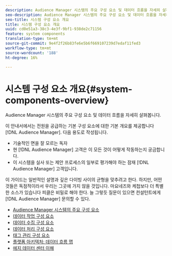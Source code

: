 ```yaml
---
description: Audience Manager 시스템의 주요 구성 요소 및 데이터 흐름을 자세히 살펴봅니다.
seo-description: Audience Manager 시스템의 주요 구성 요소 및 데이터 흐름을 자세히 살펴봅니다.
seo-title: 시스템 구성 요소 개요
title: 시스템 구성 요소 개요
uuid: cd0e51a3-38c3-4e3f-9bf1-938de2c71156
feature: system components
translation-type: tm+mt
source-git-commit: 9e4f2f26b83fe6e5b6f669107239d7edaf11fed3
workflow-type: tm+mt
source-wordcount: '188'
ht-degree: 16%

---
```



# 시스템 구성 요소 개요{#system-components-overview}

Audience Manager 시스템의 주요 구성 요소 및 데이터 흐름을 자세히 살펴봅니다.

<!-- 

c_compintro.xml

 -->

이 안내서에서는 전원을 공급하는 기본 구성 요소에 대한 기본 개요를 제공합니다 [!DNL Audience Manager]. 다음 용도로 작성됩니다.

* 기술적인 면을 잘 모르는 독자
* 현 [!DNL Audience Manager] 고객은 이 모든 것이 어떻게 작동하는지 궁금합니다.
* 이 시스템을 실사 또는 제안 프로세스의 일부로 평가해야 하는 잠재 [!DNL Audience Manager] 고객입니다.

이 가이드는 일반적인 설명과 깊은 다이빙 사이의 균형을 맞추려고 한다. 하지만, 어떤 것들은 독점적이라서 우리는 그곳에 가지 않을 것입니다. 마요네즈와 케첩보다 더 특별한 소스가 있습니다 피클은 비밀로 해야 한다. 늘 그렇듯 질문이 있으면 컨설턴트에게 [!DNL Audience Manager] 문의할 수 있다.

* [Audience Manager 시스템의 주요 구성 요소](/help/using/reference/system-components/components-stack.md)
* [데이터 작업 구성 요소](/help/using/reference/system-components/components-data-action.md)
* [데이터 수집 구성 요소](/help/using/reference/system-components/components-data-collection.md)
* [데이터 처리 구성 요소](/help/using/reference/system-components/components-data-processing.md)
* [태그 관리 구성 요소](/help/using/reference/system-components/components-tag-management.md)
* [플랫폼 아키텍처: 데이터 흐름 맵](/help/using/reference/system-components/components-platform-architecture.md)
* [에지 데이터 센터 이해](/help/using/reference/system-components/components-edge.md)

